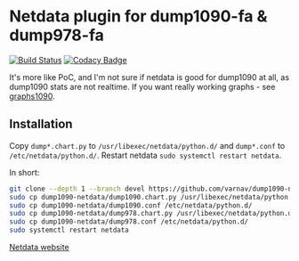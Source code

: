 # Netdata plugin for dump1090-fa & dump978-fa

[![Build Status](https://travis-ci.org/varnav/dump1090-netdata.svg?branch=devel)](https://travis-ci.org/varnav/dump1090-netdata) [![Codacy Badge](https://api.codacy.com/project/badge/Grade/f62e5dde93e04d02a100d69ef9d9ca3a)](https://www.codacy.com/app/varnav/dump1090-netdata?utm_source=github.com&amp;utm_medium=referral&amp;utm_content=varnav/dump1090-netdata&amp;utm_campaign=Badge_Grade)

It's more like PoC, and I'm not sure if netdata is good for dump1090 at all, as dump1090 stats are not realtime. If you want really working graphs - see [graphs1090](https://github.com/wiedehopf/graphs1090).

## Installation

Copy `dump*.chart.py` to `/usr/libexec/netdata/python.d/` and `dump*.conf` to `/etc/netdata/python.d/`. Restart netdata `sudo systemctl restart netdata`.

In short:

```bash
git clone --depth 1 --branch devel https://github.com/varnav/dump1090-netdata.git
sudo cp dump1090-netdata/dump1090.chart.py /usr/libexec/netdata/python.d/
sudo cp dump1090-netdata/dump1090.conf /etc/netdata/python.d/
sudo cp dump1090-netdata/dump978.chart.py /usr/libexec/netdata/python.d/
sudo cp dump1090-netdata/dump978.conf /etc/netdata/python.d/
sudo systemctl restart netdata
```

[Netdata website](https://my-netdata.io/)
